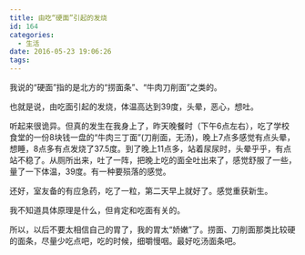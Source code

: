 ```yaml
---
title: 由吃“硬面”引起的发烧
id: 164
categories:
  - 生活
date: 2016-05-23 19:06:26
tags:
---
```


我说的“硬面”指的是北方的“捞面条”、“牛肉刀削面”之类的。

也就是说，由吃面引起的发烧，体温高达到39度，头晕，恶心，想吐。

听起来很诡异。但真的发生在我身上了，昨天晚餐时（下午6点左右），吃了学校食堂的一份8块钱一盘的“牛肉三丁面”(刀削面，无汤)，晚上7点多感觉有点头晕，想睡，8点多有点发烧了37.5度。到了晚上11点多，站着尿尿时，头晕乎乎，有点站不稳了。从厕所出来，吐了一阵，把晚上吃的面全吐出来了，感觉舒服了一些，量了一下体温，39度。有一种要殒落的感觉。

还好，室友备的有应急药，吃了一粒，第二天早上就好了。感觉重获新生。

我不知道具体原理是什么，但肯定和吃面有关的。

所以，以后不要太相信自己的胃了，我的胃太“娇嫩”了。捞面、刀削面那类比较硬的面条，尽量少吃点吧，吃的时候，细嚼慢咽。最好吃汤面条吧。